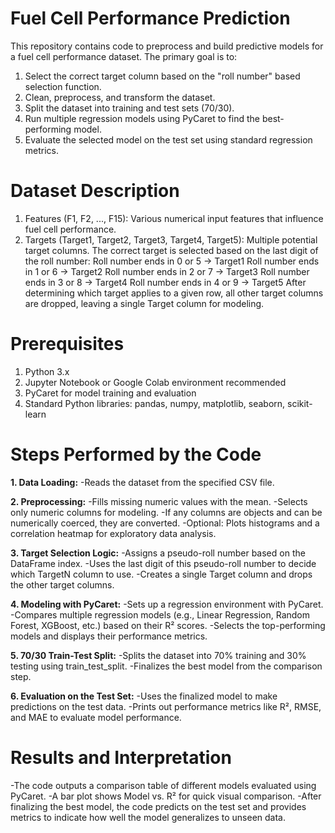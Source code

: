 # Fuel Cell Performance Prediction
This repository contains code to preprocess and build predictive models for a fuel cell performance dataset. The primary goal is to:
1. Select the correct target column based on the "roll number" based selection function.
2. Clean, preprocess, and transform the dataset.
3. Split the dataset into training and test sets (70/30).
4. Run multiple regression models using PyCaret to find the best-performing model.
5. Evaluate the selected model on the test set using standard regression metrics.

# Dataset Description
1. Features (F1, F2, ..., F15):
Various numerical input features that influence fuel cell performance.
2. Targets (Target1, Target2, Target3, Target4, Target5):
Multiple potential target columns. The correct target is selected based on the last digit of the roll number:
Roll number ends in 0 or 5 → Target1
Roll number ends in 1 or 6 → Target2
Roll number ends in 2 or 7 → Target3
Roll number ends in 3 or 8 → Target4
Roll number ends in 4 or 9 → Target5
After determining which target applies to a given row, all other target columns are dropped, leaving a single Target column for modeling.

# Prerequisites
1. Python 3.x
2. Jupyter Notebook or Google Colab environment recommended
3. PyCaret for model training and evaluation
4. Standard Python libraries: pandas, numpy, matplotlib, seaborn, scikit-learn

# Steps Performed by the Code
**1. Data Loading:**
-Reads the dataset from the specified CSV file.

**2. Preprocessing:**
-Fills missing numeric values with the mean.
-Selects only numeric columns for modeling.
-If any columns are objects and can be numerically coerced, they are converted.
-Optional: Plots histograms and a correlation heatmap for exploratory data analysis.

**3. Target Selection Logic:**
-Assigns a pseudo-roll number based on the DataFrame index.
-Uses the last digit of this pseudo-roll number to decide which TargetN column to use.
-Creates a single Target column and drops the other target columns.

**4. Modeling with PyCaret:**
-Sets up a regression environment with PyCaret.
-Compares multiple regression models (e.g., Linear Regression, Random Forest, XGBoost, etc.) based on their R² scores.
-Selects the top-performing models and displays their performance metrics.

**5. 70/30 Train-Test Split:**
-Splits the dataset into 70% training and 30% testing using train_test_split.
-Finalizes the best model from the comparison step.

**6. Evaluation on the Test Set:**
-Uses the finalized model to make predictions on the test data.
-Prints out performance metrics like R², RMSE, and MAE to evaluate model performance.

# Results and Interpretation
-The code outputs a comparison table of different models evaluated using PyCaret.
-A bar plot shows Model vs. R² for quick visual comparison.
-After finalizing the best model, the code predicts on the test set and provides metrics to indicate how well the model generalizes to unseen data.

